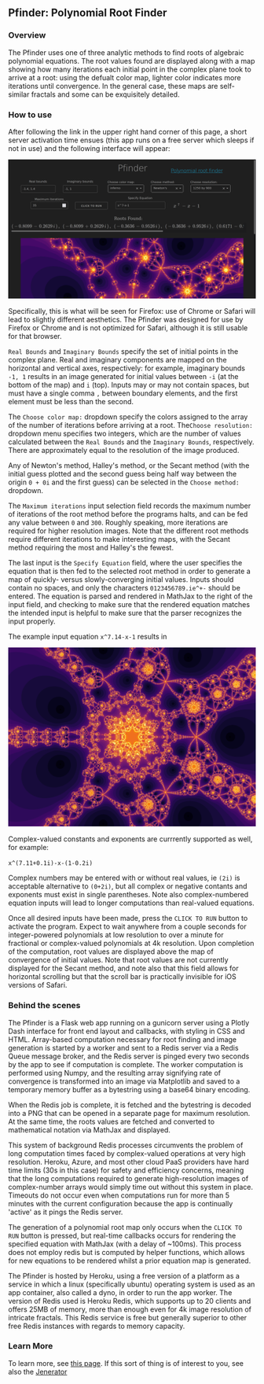 ## Pfinder: Polynomial Root Finder

### Overview

The Pfinder uses one of three analytic methods to find roots of algebraic polynomial equations.  The root values found are displayed along with a map showing how many iterations each initial point in the complex plane took to arrive at a root: using the defualt color map, lighter color indicates more iterations until convergence.  In the general case, these maps are self-similar fractals and some can be exquisitely detailed.  

### How to use 

After following the link in the upper right hand corner of this page, a short server activation time ensues (this app runs on a free server which sleeps if not in use) and the following interface will appear:

![screenshot](/assets/pfinder_screenshot.png)

Specifically, this is what will be seen for Firefox: use of Chrome or Safari will lead to slightly different aesthetics. The Pfinder was designed for use by Firefox or Chrome and is not optimized for Safari, although it is still usable for that browser.

`Real Bounds` and `Imaginary Bounds` specify the set of initial points in the complex plane.  Real and imaginary components are mapped on the horizontal and vertical axes, respectively: for example, imaginary bounds `-1, 1` results in an image generated for initial values between `-i` (at the bottom of the map) and `i` (top).  Inputs may or may not contain spaces, but must have a single comma `,` between boundary elements, and the first element must be less than the second.

The `Choose color map:` dropdown specify the colors assigned to the array of the number of iterations before arriving at a root.  The`Choose resolution:` dropdown menu specifies two integers, which are the number of values calculated between the `Real Bounds` and the `Imaginary Bounds`, respectively. There are approximately equal to the resolution of the image produced.

Any of Newton's method, Halley's method, or the Secant method (with the initial guess plotted and the second guess being half way between the origin `0 + 0i` and the first guess) can be selected in the `Choose method:` dropdown.

The `Maximum iterations` input selection field records the maximum number of iterations of the root method before the programs halts, and can be fed any value between `0` and `300`.  Roughly speaking, more iterations are required for higher resolution images.  Note that the different root methods require different iterations to make interesting maps, with the Secant method requiring the most and Halley's the fewest.

The last input is the `Specify Equation` field, where the user specifies the equation that is then fed to the selected root method in order to generate a map of quickly- versus slowly-converging initial values. Inputs should contain no spaces, and only the characters `0123456789.ie^+-` should be entered.  The equation is parsed and rendered in MathJax to the right of the input field, and checking to make sure that the rendered equation matches the intended input is helpful to make sure that the parser recognizes the input properly.  

The example input equation `x^7.14-x-1` results in

![cover](/assets/pfinder_example.png)

Complex-valued constants and exponents are currrently supported as well, for example:

`x^(7.11+0.1i)-x-(1-0.2i)`

Complex numbers may be entered with or without real values, ie `(2i)` is acceptable alternative to `(0+2i)`, but all complex or negative contants and exponents must exist in single parentheses.  Note also complex-numbered equation inputs will lead to longer computations than real-valued equations.

Once all desired inputs have been made, press the `CLICK TO RUN` button to activate the program.  Expect to wait anywhere from a couple seconds for integer-powered polynomials at low resolution to over a minute for fractional or complex-valued polynomials at 4k resolution. Upon completion of the computation, root values are displayed above the map of convergence of initial values.  Note that root values are not currently displayed for the Secant method, and note also that this field allows for horizontal scrolling but that the scroll bar is practically invisible for iOS versions of Safari.

### Behind the scenes

The Pfinder is a Flask web app running on a gunicorn server using a Plotly Dash interface for front end layout and callbacks, with styling in CSS and HTML.  Array-based computation necessary for root finding and image generation is started by a worker and sent to a Redis server via a Redis Queue message broker, and the Redis server is pinged every two seconds by the app to see if computation is complete.  The worker computation is performed using Numpy, and the resulting array signifying rate of convergence is transformed into an image via Matplotlib and saved to a temporary memory buffer as a bytestring using a base64 binary encoding.

When the Redis job is complete, it is fetched and the bytestring is decoded into a PNG that can be opened in a separate page for maximum resolution.  At the same time, the roots values are fetched and converted to mathematical notation via MathJax and displayed.

This system of background Redis processes circumvents the problem of long computation times faced by complex-valued operations at very high resolution.  Heroku, Azure, and most other cloud PaaS providers have hard time limits (30s in this case) for safety and efficiency concerns, meaning that the long computations required to generate high-resolution images of complex-number arrays would simply time out without this system in place.  Timeouts do not occur even when computations run for more than 5 minutes with the current configuration because the app is continually 'active' as it pings the Redis server.  

The generation of a polynomial root map only occurs when the `CLICK TO RUN` button is pressed, but real-time callbacks occurs for rendering the specified equation with MathJax (with a delay of ~100ms).  This process does not employ redis but is computed by  helper functions, which allows for new equations to be rendered whilst a prior equation map is generated.

The Pfinder is hosted by Heroku, using a free version of a platform as a service in which a linux (specifically ubuntu) operating system is used as an app container, also called a dyno, in order to run the app worker.  The version of Redis used is Heroku Redis, which supports up to 20 clients and offers 25MB of memory, more than enough even for 4k image resolution of intricate fractals. This Redis service is free but generally superior to other free Redis instances with regards to memory capacity.


### Learn More

To learn more, see [this page](https://blbadger.github.io/polynomial-roots.html).  If this sort of thing is of interest to you, see also the [Jenerator](https://github.com/blbadger/jenerator)

